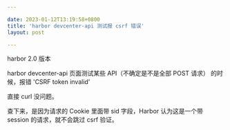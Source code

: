 ```yaml
---

date: 2023-01-12T13:19:58+0800
title: 'harbor devcenter-api 测试报 csrf 错误'
layout: post

---
```


harbor 2.0 版本

harbor devcenter-api 页面测试某些 API（不确定是不是全部 POST 请求） 的时候，报错 'CSRF token invalid'

直接 curl 没问题。

查下来，是因为请求的 Cookie 里面带 sid  字段，Harbor 认为这是一个带 session 的请求，就不会跳过 csrf 验证。
